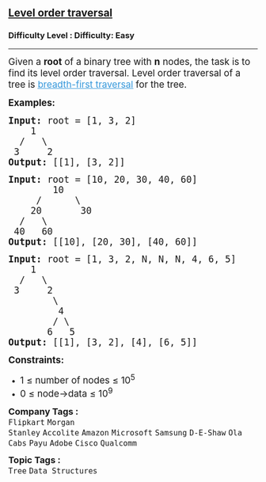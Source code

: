 <h2><a href="https://www.geeksforgeeks.org/problems/level-order-traversal/1">Level order traversal</a></h2><h3>Difficulty Level : Difficulty: Easy</h3><hr><div class="problems_problem_content__Xm_eO"><p><span style="font-size: 14pt;">Given a&nbsp;<strong>root</strong>&nbsp;of a binary tree with&nbsp;<strong>n</strong> nodes, the task is to find its level order traversal. </span><span style="font-size: 14pt;">Level order traversal of a tree is&nbsp;<a href="http://www.geeksforgeeks.org/breadth-first-traversal-for-a-graph/"><span style="text-decoration: underline; color: #3598db;">breadth-first traversal</span></a>&nbsp;for the tree.</span></p>
<p><span style="font-size: 14pt;"><strong>Examples:</strong></span></p>
<pre><span style="font-size: 14pt;"><strong>Input:</strong> root = [1, 3, 2]
&nbsp;&nbsp;  1
 &nbsp;/&nbsp;&nbsp;&nbsp;\ 
&nbsp;3&nbsp;&nbsp;&nbsp;&nbsp; 2
<strong>Output: </strong>[[1], [3, 2]]
</span></pre>
<pre><span style="font-size: 14pt;"><strong>Input:</strong> root = [10, 20, 30, 40, 60]
&nbsp;&nbsp;&nbsp;&nbsp;&nbsp; &nbsp; 10
 &nbsp;&nbsp;&nbsp; /&nbsp;&nbsp;&nbsp;&nbsp;&nbsp; \
 &nbsp;  20&nbsp;&nbsp;&nbsp;&nbsp;&nbsp;&nbsp; 30
&nbsp; /&nbsp;&nbsp; \
 40&nbsp;&nbsp; 60
<strong>Output: </strong>[[10], [20, 30], [40, 60]]</span></pre>
<pre><span style="font-size: 14pt;"><strong>Input:</strong> root = [1, 3, 2, N, N, N, 4, 6, 5]
 &nbsp;  1
 &nbsp;/&nbsp;&nbsp;&nbsp;\ 
&nbsp;3&nbsp;&nbsp;&nbsp;&nbsp; 2<br>        \<br>         4<br>        / \<br>       6   5
<strong>Output: </strong>[[1], [3, 2], [4], [6, 5]]</span></pre>
<p><span style="font-size: 14pt;"><strong>Constraints:</strong></span></p>
<ul>
<li><span style="font-size: 14pt;">1 ≤ number of nodes ≤ 10<sup>5</sup></span></li>
<li><span style="font-size: 14pt;">0 ≤ node-&gt;data ≤ 10<sup>9</sup></span></li>
</ul></div><p><span style=font-size:18px><strong>Company Tags : </strong><br><code>Flipkart</code>&nbsp;<code>Morgan Stanley</code>&nbsp;<code>Accolite</code>&nbsp;<code>Amazon</code>&nbsp;<code>Microsoft</code>&nbsp;<code>Samsung</code>&nbsp;<code>D-E-Shaw</code>&nbsp;<code>Ola Cabs</code>&nbsp;<code>Payu</code>&nbsp;<code>Adobe</code>&nbsp;<code>Cisco</code>&nbsp;<code>Qualcomm</code>&nbsp;<br><p><span style=font-size:18px><strong>Topic Tags : </strong><br><code>Tree</code>&nbsp;<code>Data Structures</code>&nbsp;